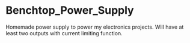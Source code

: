 # Benchtop_Power_Supply
Homemade power supply to power my electronics projects.  Will have at least two outputs with current limiting function.
